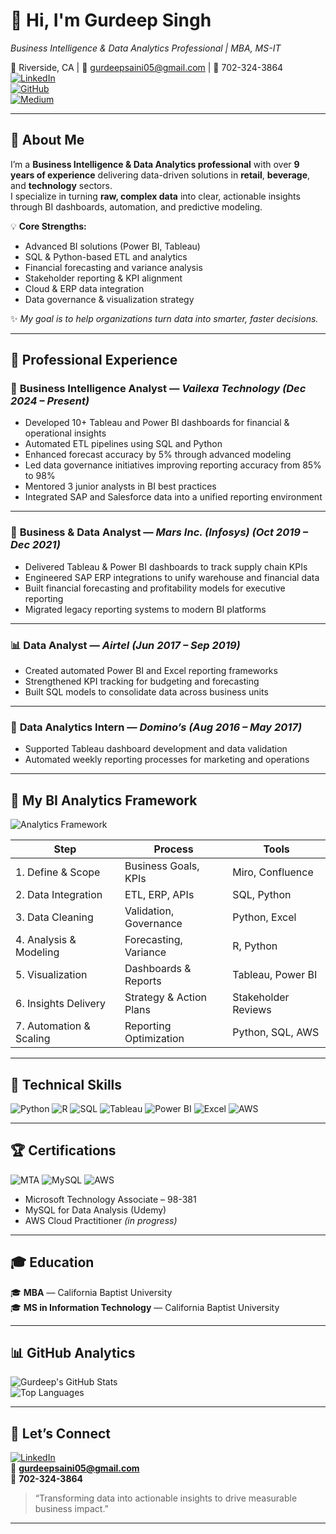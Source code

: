 <!-- 🌟 Gurdeep Singh - Business Intelligence & Data Analytics Portfolio -->



# 👋 Hi, I'm **Gurdeep Singh**
*Business Intelligence & Data Analytics Professional | MBA, MS-IT*

📍 Riverside, CA | 📧 [gurdeepsaini05@gmail.com](mailto:gurdeepsaini05@gmail.com) | 📱 702-324-3864  
[![LinkedIn](https://img.shields.io/badge/LinkedIn-GurdeepSingh-blue?style=for-the-badge&logo=linkedin)](https://www.linkedin.com/in/gurdeep-singh-analyst/)  
[![GitHub](https://img.shields.io/badge/GitHub-Portfolio-black?style=for-the-badge&logo=github)](https://github.com/GurdeepSinghSaini)  
[![Medium](https://img.shields.io/badge/Medium-Articles-12100E?style=for-the-badge&logo=medium)](https://medium.com/me/stories?tab=posts-published)

---

## 🌟 About Me

I’m a **Business Intelligence & Data Analytics professional** with over **9 years of experience** delivering data-driven solutions in **retail**, **beverage**, and **technology** sectors.  
I specialize in turning **raw, complex data** into clear, actionable insights through BI dashboards, automation, and predictive modeling.

💡 **Core Strengths:**
- Advanced BI solutions (Power BI, Tableau)
- SQL & Python-based ETL and analytics
- Financial forecasting and variance analysis
- Stakeholder reporting & KPI alignment
- Cloud & ERP data integration
- Data governance & visualization strategy

✨ *My goal is to help organizations turn data into smarter, faster decisions.*

---

## 🚀 Professional Experience

### 💼 **Business Intelligence Analyst** — *Vailexa Technology* *(Dec 2024 – Present)*  
- Developed 10+ Tableau and Power BI dashboards for financial & operational insights  
- Automated ETL pipelines using SQL and Python  
- Enhanced forecast accuracy by 5% through advanced modeling  
- Led data governance initiatives improving reporting accuracy from 85% to 98%  
- Mentored 3 junior analysts in BI best practices  
- Integrated SAP and Salesforce data into a unified reporting environment  

---

### 🏢 **Business & Data Analyst** — *Mars Inc. (Infosys)* *(Oct 2019 – Dec 2021)*  
- Delivered Tableau & Power BI dashboards to track supply chain KPIs  
- Engineered SAP ERP integrations to unify warehouse and financial data  
- Built financial forecasting and profitability models for executive reporting  
- Migrated legacy reporting systems to modern BI platforms

---

### 📊 **Data Analyst** — *Airtel* *(Jun 2017 – Sep 2019)*  
- Created automated Power BI and Excel reporting frameworks  
- Strengthened KPI tracking for budgeting and forecasting  
- Built SQL models to consolidate data across business units

---

### 🍕 **Data Analytics Intern** — *Domino’s* *(Aug 2016 – May 2017)*  
- Supported Tableau dashboard development and data validation  
- Automated weekly reporting processes for marketing and operations

---

## 🧠 My BI Analytics Framework

![Analytics Framework](assets/analytics-framework.png)

| Step                        | Process                   | Tools                     |
| --------------------------- | ------------------------- | ------------------------- |
| 1. Define & Scope           | Business Goals, KPIs      | Miro, Confluence          |
| 2. Data Integration         | ETL, ERP, APIs            | SQL, Python               |
| 3. Data Cleaning            | Validation, Governance    | Python, Excel             |
| 4. Analysis & Modeling      | Forecasting, Variance     | R, Python                 |
| 5. Visualization            | Dashboards & Reports      | Tableau, Power BI         |
| 6. Insights Delivery        | Strategy & Action Plans   | Stakeholder Reviews       |
| 7. Automation & Scaling     | Reporting Optimization    | Python, SQL, AWS          |

---

## 🧰 Technical Skills

![Python](https://img.shields.io/badge/Python-3776AB?style=for-the-badge&logo=python&logoColor=white)
![R](https://img.shields.io/badge/R-276DC3?style=for-the-badge&logo=r&logoColor=white)
![SQL](https://img.shields.io/badge/SQL-4479A1?style=for-the-badge&logo=mysql&logoColor=white)
![Tableau](https://img.shields.io/badge/Tableau-E97627?style=for-the-badge&logo=tableau&logoColor=white)
![Power BI](https://img.shields.io/badge/PowerBI-F2C811?style=for-the-badge&logo=microsoft-power-bi&logoColor=black)
![Excel](https://img.shields.io/badge/Excel-217346?style=for-the-badge&logo=microsoft-excel&logoColor=white)
![AWS](https://img.shields.io/badge/AWS-FF9900?style=for-the-badge&logo=amazon-aws&logoColor=white)

---

## 🏆 Certifications

![MTA](assets/mta-badge.png)
![MySQL](assets/mysql-cert.png)
![AWS](assets/aws-cert.png)

- Microsoft Technology Associate – 98-381  
- MySQL for Data Analysis (Udemy)  
- AWS Cloud Practitioner *(in progress)*

---

## 🎓 Education

🎓 **MBA** — California Baptist University  
🎓 **MS in Information Technology** — California Baptist University

---

## 📊 GitHub Analytics

![Gurdeep's GitHub Stats](https://github-readme-stats.vercel.app/api?username=GurdeepSinghSaini&show_icons=true&count_private=true&theme=radical)  
![Top Languages](https://github-readme-stats.vercel.app/api/top-langs/?username=GurdeepSinghSaini&layout=compact&theme=radical)

---

## 🤝 Let’s Connect

[![LinkedIn](https://img.shields.io/badge/LinkedIn-GurdeepSingh-blue?style=for-the-badge&logo=linkedin)](https://www.linkedin.com/in/gurdeep-singh-analyst/)  
📧 **[gurdeepsaini05@gmail.com](mailto:gurdeepsaini05@gmail.com)**  
📱 **702-324-3864**

> “Transforming data into actionable insights to drive measurable business impact.”

---

<!-- 🪄 Canva Design Tips:
- Place all visuals in `assets/` (hero-banner.png, analytics-framework.png, badges, etc.)
- Create clean hero banner + icons in Canva
- Use Montserrat (headings) & Inter (body) fonts
- Color palette: Navy (#0b3d91), Teal (#00a99d), Light Gray (#f5f5f5)
- Export PNG at 2x resolution for GitHub
-->
